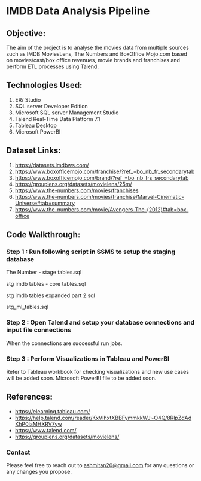 # IMDB Data Analysis Pipeline

## Objective:
The aim of the project is to analyse the movies data from multiple sources such as IMDB MoviesLens, The Numbers and BoxOffice Mojo.com based on movies/cast/box office revenues, movie brands and franchises and perform ETL processes using Talend. 

## Technologies Used: 
1. ER/ Studio
2. SQL server Developer Edition
3. Microsoft SQL server Management Studio
4. Talend Real-Time Data Platform 7.1
5. Tableau Desktop
6. Microsoft PowerBI

## Dataset Links:
1. https://datasets.imdbws.com/
2. https://www.boxofficemojo.com/franchise/?ref_=bo_nb_fr_secondarytab
3. https://www.boxofficemojo.com/brand/?ref_=bo_nb_frs_secondarytab
4. https://grouplens.org/datasets/movielens/25m/
5. https://www.the-numbers.com/movies/franchises
6. https://www.the-numbers.com/movies/franchise/Marvel-Cinematic-Universe#tab=summary
7. https://www.the-numbers.com/movie/Avengers-The-(2012)#tab=box-office

## Code Walkthrough:
### Step 1 : Run following script in SSMS to setup the staging database

The Number - stage tables.sql

stg imdb tables - core tables.sql

stg imdb tables expanded part 2.sql

stg_ml_tables.sql

### Step 2 : Open Talend and setup your database connections and input file connections

When the connections are successful run jobs.

### Step 3 : Perform Visualizations in Tableau and PowerBI

Refer to Tableau workbook for checking visualizations and new use cases will be added soon. 
Microsoft PowerBI file to be added soon. 

## References:
 - https://elearning.tableau.com/
 - https://help.talend.com/reader/KxVIhxtXBBFymmkkWJ~O4Q/8RlpZdAdKhP0IaMHXRV7yw
 - https://www.talend.com/
 - https://grouplens.org/datasets/movielens/

### Contact
Please feel free to reach out to ashmitan20@gmail.com for any questions or any changes you propose.


